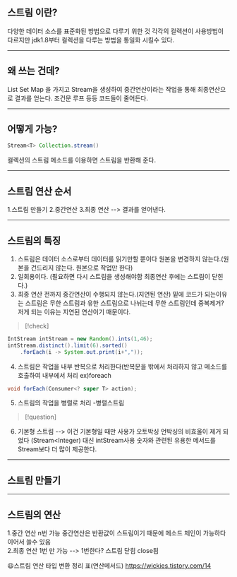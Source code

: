 ## 스트림 이란?
다양한 데이터 소스를 표준화된 방법으로 다루기 위한 것 
각각의 컬렉션이 사용방법이 다르지만 jdk1.8부터 컬렉션을 다루는 방법을 통일화 시킬수 있다.

---

## 왜 쓰는 건데?
List Set Map 을 가지고 Stream을 생성하여 중간연산이라는 작업을 통해 최종연산으로 결과를 얻는다. 조건문 루프 등등 코드들이 줄어든다. 

---


## 어떻게 가능?

```java
Stream<T> Collection.stream()
```
컬렉션의 스트림 메소드를 이용하면 스트림을 반환해 준다.

---

## 스트림 연산 순서
1.스트림 만들기
2.중간연산
3.최종 연산 --> 결과를 얻어낸다.

---

## 스트림의 특징

1. 스트림은 데이터 소스로부터 데이터를 읽기만할 뿐이다 원본을 변경하지 않는다.(원본을 건드리지 않는다. 원본으로 작업만 한다)
2. 일회용이다. (필요하면 다시 스트림을 생성해야함 최종연산 후에는 스트림이 닫힌다.)
3. 최종 연산 전까지 중간연산이 수행되지 않는다.(지연된 연산)
 밑에 코드가 되는이유는 스트림은 무한 스트림과 유한 스트림으로 나뉘는데 
 무한 스트림인데 중복제거? 저게 되는 이유는 지연된 연산이기 때문이다.   

>[!check]

```java
IntStream intStream = new Random().ints(1,46); 
intStream.distinct().limit(6).sorted()
	.forEach(i -> System.out.print(i+","));
```
4. 스트림은 작업을 내부 반복으로 처리한다(반복문을 밖에서 처리하지 않고 메소드를 호출하여 내부에서 처리 ex)foreach

```java
void forEach(Consumer<? super T> action);
```
5. 스트림의 작업을 병렬로 처리 -병렬스트림
>[!question]
6. 기본형 스트림 --> 이건 기본형일 때만 사용가
	오토박싱 언박싱의 비효울이 제거 되었다 (Stream<Integer) 대신 intStream사용 숫자와 관련된 유용한 메서드를 Stream<T>보다 더 많이 제공한다.

---

## 스트림 만들기



---

## 스트림의 연산

1.중간 연산 n번 가능 중간연산은 반환값이 스트림이기 때문에 메소드 체인이 가능하다 이어서 쓸수 있음  
2.최종 연산 1번 만 가능 --> 1번한다? 스트림 닫힘 close됨

😃스트림 연산 타입 변환 정리 표(연산메서드)
<https://wickies.tistory.com/14>



